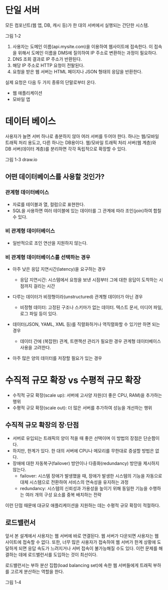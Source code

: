 # 단일 서버
모든 컴포넌트(웹 앱, DB, 캐시 등)가 한 대의 서버에서 실행되는 간단한 시스템.

그림 1-2

1. 사용자는 도메인 이름(api.mysite.com)을 이용하여 웹사이트에 접속한다. 이 접속을 위해서 도메인 이름을 DMS에 질의하여 IP 주소로 변환하는 과정이 필요하다.
2. DNS 조회 결과로 IP 주소가 반환된다.
3. 해당 IP 주소로 HTTP 요청이 전돨된다.
4. 요청을 받은 웹 서버는 HTML 페이지나 JSON 형태의 응답을 반환한다.

실제 요청은 다음 두 가지 종류의 단말로부터 온다.
- 웹 애플리케이션
- 모바일 앱

# 데이터 베이스
사용자가 늘면 서버 하나로 충분하지 않아 여러 서버를 두어야 한다. 하나는 웹/모바일 트래픽 처리 용도고, 다른 하나는 DB용이다. 웹/모바일 트래픽 처리 서버(웹 계층)와 DB 서버(데이터 계층)를 분리하면 각각 독립적으로 확장할 수 있다.

그림 1-3 draw.io

## 어떤 데이터베이스를 사용할 것인가?

### 관계형 데이터베이스
- 자료를 테이블과 열, 컬럼으로 표현한다.
- SQL을 사용하면 여러 테이블에 있는 데이터를 그 관계에 따라 조인(join)하여 합칠 수 있다.

### 비 관계형 데이터베이스
- 일반적으로 조인 연산을 지원하지 않는다.

### 비 관계형 데이터베이스를 선택하는 경우
-  아주 낮은 응답 지연시간(latency)을 요구하는 경우
    - 응답 지연시간: 시스템에서 요청을 보낸 시점부터 그에 대한 응답이 도착하는 시점까지 걸리는 시간

-  다루는 데이터가 비정형이라(unstructured) 관계형 데이터가 아닌 경우
   -  비정형 데이터: 고정된 구조나 스키마가 없는 데이터. 텍스트 문서, 미디어 파일, 로그 파일 등이 있다.

-  데이터(JSON, YAML, XML 등)를 직렬화하거나 역직렬화할 수 있기만 하면 되는 경우
   - 데이터 간에 (복잡한) 관계, 트랜잭션 관리가 필요한 경우 관계형 데이터베이스 사용을 고려한다. 
-  아주 많은 양의 데이터를 저장할 필요가 있는 경우

# 수직적 규모 확장 vs 수평적 규모 확장
- 수직적 규모 확장(scale up): 서버에 고사양 자원(더 좋은 CPU, RAM)을 추가하는 행위
- 수평적 규모 확장(scale out): 더 많은 서버를 추가하여 성능을 개선하는 행위

## 수직적 규모 확장의 장·단점
- 서버로 유입되는 트래픽의 양이 적을 때 좋은 선택이며 이 방법의 장점은 단순함이다.
- 하지만, 한계가 있다. 한 대의 서버에 CPU나 메모리를 무한대로 증설할 방법은 없다.
- 장애에 대한 자동복구(failover) 방안이나 다중화(redundancy) 방안을 제시하지 않는다.
  - failover: 시스템 장애가 발생했을 때, 장애가 발생한 시스템의 기능을 자동으로 대체 시스템으로 전환하여 서비스의 연속성을 유지하는 과정
  - redundancy: 시스템의 신뢰성과 가용성을 높이기 위해 동일한 기능을 수행하는 여러 개의 구성 요소를 중복 배치하는 전략

이런 단점 때문에 대규모 애플리케이션을 지원하는 데는 수평적 규모 확장이 적절하다.


## 로드밸런서
앞서 본 설계에서 사용자는 웹 서버에 바로 연결된다. 웹 서버가 다운되면 사용자는 웹 사이트에 접속할 수 없다. 또한, 너무 많은 사용자가 접속하여 웹 서버가 한계 상황에 도달하게 되면 응답 속도가 느려지거나 서버 접속이 불가능해질 수도 있다. 이런 문제를 해결하는 데에 로드밸런서를 도입하는 것이 최선이다.

로드밸런서는 부하 분산 집합(load balancing set)에 속한 웹 서버들에게 트래픽 부하를 고르게 분산하는 역할을 한다.

그림 1-4


